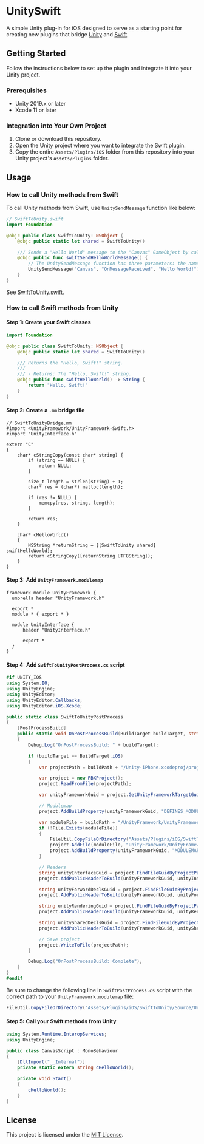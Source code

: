 # UnitySwift

A simple Unity plug-in for iOS designed to serve as a starting point for creating new plugins that bridge [Unity](http://unity3d.com/) and [Swift](https://swift.org/).

## Getting Started

Follow the instructions below to set up the plugin and integrate it into your Unity project.

### Prerequisites

* Unity 2019.x or later
* Xcode 11 or later

### Integration into Your Own Project

1. Clone or download this repository.
1. Open the Unity project where you want to integrate the Swift plugin.
1. Copy the entire `Assets/Plugins/iOS` folder from this repository into your Unity project's `Assets/Plugins` folder.

## Usage

### How to call Unity methods from Swift

To call Unity methods from Swift, use `UnitySendMessage` function like below:

```swift
// SwiftToUnity.swift
import Foundation

@objc public class SwiftToUnity: NSObject {
    @objc public static let shared = SwiftToUnity()

    /// Sends a "Hello World" message to the "Canvas" GameObject by calling the "OnMessageReceived" script method on that object with the "Hello World!" message.
    @objc public func swiftSendHelloWorldMessage() {
        // The UnitySendMessage function has three parameters: the name of the target GameObject, the script method to call on that object and the message string to pass to the called method.
        UnitySendMessage("Canvas", "OnMessageReceived", "Hello World!");
    }
}
```

See [SwiftToUnity.swift](Assets/Plugins/iOS/SwiftToUnity/Source/SwiftToUnity.swift).

### How to call Swift methods from Unity

#### **Step 1**: Create your Swift classes

```swift
import Foundation

@objc public class SwiftToUnity: NSObject {
    @objc public static let shared = SwiftToUnity()

    /// Returns the "Hello, Swift!" string.
    ///
    /// - Returns: The "Hello, Swift!" string.
    @objc public func swiftHelloWorld() -> String {
        return "Hello, Swift!"
    }
}
```

#### **Step 2**: Create a `.mm` bridge file

```objc
// SwiftToUnityBridge.mm
#import <UnityFramework/UnityFramework-Swift.h>
#import "UnityInterface.h"

extern "C"
{
    char* cStringCopy(const char* string) {
        if (string == NULL) {
            return NULL;
        }

        size_t length = strlen(string) + 1;
        char* res = (char*) malloc(length);

        if (res != NULL) {
            memcpy(res, string, length);
        }

        return res;
    }

    char* cHelloWorld()
    {
        NSString *returnString = [[SwiftToUnity shared] swiftHelloWorld];
        return cStringCopy([returnString UTF8String]);
    }
}

```

#### **Step 3**: Add ``UnityFramework.modulemap``

```objc
framework module UnityFramework {
  umbrella header "UnityFramework.h"

  export *
  module * { export * }

  module UnityInterface {
      header "UnityInterface.h"

      export *
  }
}
```

#### **Step 4**: Add ``SwiftToUnityPostProcess.cs`` script

```csharp
#if UNITY_IOS
using System.IO;
using UnityEngine;
using UnityEditor;
using UnityEditor.Callbacks;
using UnityEditor.iOS.Xcode;

public static class SwiftToUnityPostProcess
{
    [PostProcessBuild]
    public static void OnPostProcessBuild(BuildTarget buildTarget, string buildPath)
    {
        Debug.Log("OnPostProcessBuild: " + buildTarget);

        if (buildTarget == BuildTarget.iOS)
        {
            var projectPath = buildPath + "/Unity-iPhone.xcodeproj/project.pbxproj";

            var project = new PBXProject();
            project.ReadFromFile(projectPath);

            var unityFrameworkGuid = project.GetUnityFrameworkTargetGuid();

            // Modulemap
            project.AddBuildProperty(unityFrameworkGuid, "DEFINES_MODULE", "YES");

            var moduleFile = buildPath + "/UnityFramework/UnityFramework.modulemap";
            if (!File.Exists(moduleFile))
            {
                FileUtil.CopyFileOrDirectory("Assets/Plugins/iOS/SwiftToUnity/Source/UnityFramework.modulemap", moduleFile);
                project.AddFile(moduleFile, "UnityFramework/UnityFramework.modulemap");
                project.AddBuildProperty(unityFrameworkGuid, "MODULEMAP_FILE", "$(SRCROOT)/UnityFramework/UnityFramework.modulemap");
            }

            // Headers
            string unityInterfaceGuid = project.FindFileGuidByProjectPath("Classes/Unity/UnityInterface.h");
            project.AddPublicHeaderToBuild(unityFrameworkGuid, unityInterfaceGuid);

            string unityForwardDeclsGuid = project.FindFileGuidByProjectPath("Classes/Unity/UnityForwardDecls.h");
            project.AddPublicHeaderToBuild(unityFrameworkGuid, unityForwardDeclsGuid);

            string unityRenderingGuid = project.FindFileGuidByProjectPath("Classes/Unity/UnityRendering.h");
            project.AddPublicHeaderToBuild(unityFrameworkGuid, unityRenderingGuid);

            string unitySharedDeclsGuid = project.FindFileGuidByProjectPath("Classes/Unity/UnitySharedDecls.h");
            project.AddPublicHeaderToBuild(unityFrameworkGuid, unitySharedDeclsGuid);

            // Save project
            project.WriteToFile(projectPath);
        }

        Debug.Log("OnPostProcessBuild: Complete");
    }
}
#endif
```

Be sure to change the following line in ``SwiftPostProcess.cs`` script with the correct path to your `UnityFramework.modulemap` file:

```csharp
FileUtil.CopyFileOrDirectory("Assets/Plugins/iOS/SwiftToUnity/Source/UnityFramework.modulemap", moduleFile);
```

#### **Step 5**: Call your Swift methods from Unity

```csharp
using System.Runtime.InteropServices;
using UnityEngine;

public class CanvasScript : MonoBehaviour
{
    [DllImport("__Internal")]
    private static extern string cHelloWorld();

    private void Start()
    {
        cHelloWorld();
    }
}
```

## License

This project is licensed under the [MIT License](LICENSE).
